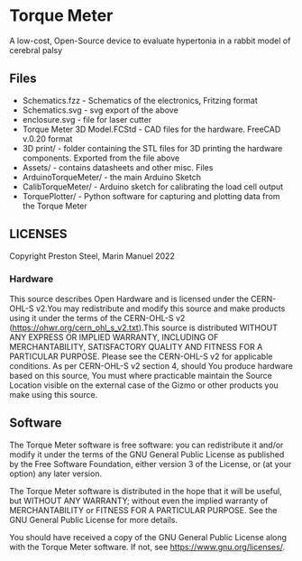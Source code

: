 # Torque Meter
A low-cost, Open-Source device to evaluate hypertonia in a rabbit model of cerebral palsy

## Files
 - Schematics.fzz - Schematics of the electronics, Fritzing format
 - Schematics.svg - svg export of the above
 - enclosure.svg - file for laser cutter
 - Torque Meter 3D Model.FCStd - CAD files for the hardware.
                                 FreeCAD v.0.20 format
 - 3D print/ - folder containing the STL files for 3D printing the hardware
               components. Exported from the file above
 - Assets/ - contains datasheets and other misc. Files
 - ArduinoTorqueMeter/ - the main Arduino Sketch
 - CalibTorqueMeter/ - Arduino sketch for calibrating the load cell output
 - TorquePlotter/ - Python software for capturing and plotting data from the
                    Torque Meter

## LICENSES
Copyright Preston Steel, Marin Manuel 2022
### Hardware
This source describes Open Hardware and is licensed under the CERN-OHL-S v2.You may redistribute and modify this source and make products using it under the terms of the CERN-OHL-S v2 (https://ohwr.org/cern_ohl_s_v2.txt).This source is distributed WITHOUT ANY EXPRESS OR IMPLIED WARRANTY, INCLUDING OF MERCHANTABILITY, SATISFACTORY QUALITY AND FITNESS FOR A PARTICULAR PURPOSE. Please see the CERN-OHL-S v2 for applicable conditions.
As per CERN-OHL-S v2 section 4, should You produce hardware based on this source, You must where practicable maintain the Source Location visible on the external case of the Gizmo or other products you make using this source.
## Software         
The Torque Meter software is free software: you can redistribute it and/or modify it under the terms of the GNU General Public License as published by the Free Software Foundation, either version 3 of the License, or (at your option) any later version.

The Torque Meter software is distributed in the hope that it will be useful, but WITHOUT ANY WARRANTY; without even the implied warranty of MERCHANTABILITY or FITNESS FOR A PARTICULAR PURPOSE. See the GNU General Public License for more details.

You should have received a copy of the GNU General Public License along with the Torque Meter software. If not, see <https://www.gnu.org/licenses/>.

